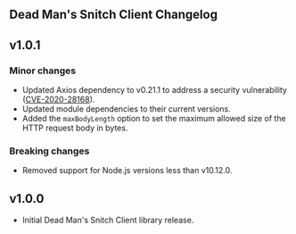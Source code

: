 ## Dead Man's Snitch Client Changelog

## v1.0.1

### Minor changes

*  Updated Axios dependency to v0.21.1 to address a security vulnerability ([CVE-2020-28168](https://nvd.nist.gov/vuln/detail/CVE-2020-28168)).
*  Updated module dependencies to their current versions.
*  Added the `maxBodyLength` option to set the maximum allowed size of the HTTP request body in bytes.

### Breaking changes
*  Removed support for Node.js versions less than v10.12.0.

## v1.0.0

*  Initial Dead Man's Snitch Client library release.
